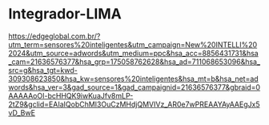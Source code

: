 # Integrador-LIMA


https://edgeglobal.com.br/?utm_term=sensores%20inteligentes&utm_campaign=New%20INTELLI%202024&utm_source=adwords&utm_medium=ppc&hsa_acc=8856431731&hsa_cam=21636576377&hsa_grp=175058762628&hsa_ad=711068653096&hsa_src=g&hsa_tgt=kwd-309308623850&hsa_kw=sensores%20inteligentes&hsa_mt=b&hsa_net=adwords&hsa_ver=3&gad_source=1&gad_campaignid=21636576377&gbraid=0AAAAAoOI-bcHHQK9iwKuaJfv8mLP-2tZ9&gclid=EAIaIQobChMI3OuCzMHdjQMVIVz_AR0e7wPREAAYAyAAEgJx5vD_BwE

